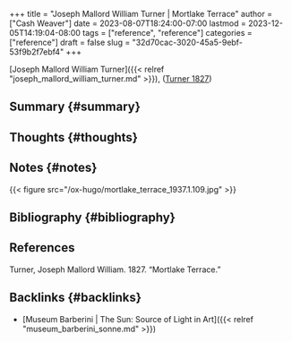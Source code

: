 +++
title = "Joseph Mallord William Turner | Mortlake Terrace"
author = ["Cash Weaver"]
date = 2023-08-07T18:24:00-07:00
lastmod = 2023-12-05T14:19:04-08:00
tags = ["reference", "reference"]
categories = ["reference"]
draft = false
slug = "32d70cac-3020-45a5-9ebf-53f9b2f7ebf4"
+++

[Joseph Mallord William Turner]({{< relref "joseph_mallord_william_turner.md" >}}), (<a href="#citeproc_bib_item_1">Turner 1827</a>)


## Summary {#summary}


## Thoughts {#thoughts}


## Notes {#notes}

{{< figure src="/ox-hugo/mortlake_terrace_1937.1.109.jpg" >}}


## Bibliography {#bibliography}

## References

<style>.csl-entry{text-indent: -1.5em; margin-left: 1.5em;}</style><div class="csl-bib-body">
  <div class="csl-entry"><a id="citeproc_bib_item_1"></a>Turner, Joseph Mallord William. 1827. “Mortlake Terrace.”</div>
</div>


## Backlinks {#backlinks}

-   [Museum Barberini | The Sun: Source of Light in Art]({{< relref "museum_barberini_sonne.md" >}})

